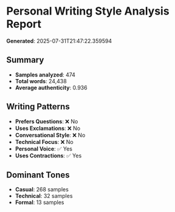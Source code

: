 # Personal Writing Style Analysis Report

**Generated**: 2025-07-31T21:47:22.359594

## Summary
- **Samples analyzed**: 474
- **Total words**: 24,438
- **Average authenticity**: 0.936

## Writing Patterns
- **Prefers Questions**: ❌ No
- **Uses Exclamations**: ❌ No
- **Conversational Style**: ❌ No
- **Technical Focus**: ❌ No
- **Personal Voice**: ✅ Yes
- **Uses Contractions**: ✅ Yes

## Dominant Tones
- **Casual**: 268 samples
- **Technical**: 32 samples
- **Formal**: 13 samples

